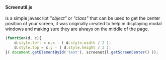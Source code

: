 #### Screenutil.js
is a simple javascript _"object"_ or _"class"_ that can be used to get the center position of your screen, it was originally created to help in displaying modal windows and making sure they are always on the middle of the page.

```javascript
(function(d, c){
	d.style.left = c.x - ( d.style.width / 2 );
	d.style.top = c.y - ( d.style.height / 2 );
}( document.getElementById('test'),	screenutil.getScreenCenter() ));
```
